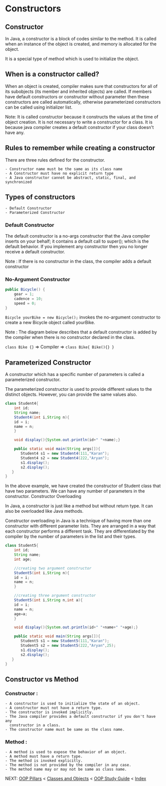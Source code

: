 # Constructors

## Constructor

In Java, a constructor is a block of codes similar to the method. It is called
when an instance of the object is created, and memory is allocated for the
object. 

It is a special type of method which is used to initialize the object. 

## When is a constructor called?

When an object is created, compiler makes sure that constructors for all of its
subobjects (its member and inherited objects) are called. If members have
default constructors or constructor without parameter then these constructors
are called automatically, otherwise parameterized constructors can be called
using initializer list. 

Note: It is called constructor because it constructs the values at the time of
object creation. It is not necessary to write a constructor for a class. It is
because java compiler creates a default constructor if your class doesn't have
any. 

## Rules to remember while creating a constructor

There are three rules defined for the constructor.

    - Constructor name must be the same as its class name
    - A Constructor must have no explicit return type
    - A Java constructor cannot be abstract, static, final, and synchronized

## Types of constructors

    - Default Constructor
    - Parameterized Constructor

### Default Constructor

The default constructor is a no-args constructor that the Java compiler inserts
on your behalf; it contains a default call to super(); which is the default
behavior. If you implement any constructor then you no longer receive a default
constructor. 

Note : If there is no constructor in the class, the compiler adds a default
constructor

### No-Argument Constructor

```java
public Bicycle() {
    gear = 1;
    cadence = 10;
    speed = 0;
}
```

`Bicycle yourBike = new Bicycle();` invokes the no-argument constructor to
create a new Bicycle object called yourBike. 

Note : The diagram below describes that a default constructor is added by the
compiler when there is no constructor declared in the class. 

`class Bike {}` => Compiler => `class Bike{ Bike(){} }`

## Parameterized Constructor

A constructor which has a specific number of parameters is called a
parameterized constructor. 

The parameterized constructor is used to provide different values to the
distinct objects. However, you can provide the same values also. 

```java
class Student4{  
    int id;  
    String name;  
    Student4(int i,String n){  
    id = i;  
    name = n;  
    }  

    void display(){System.out.println(id+" "+name);}  

    public static void main(String args[]){  
       Student4 s1 = new Student4(111,"Karan");  
       Student4 s2 = new Student4(222,"Aryan");   
       s1.display();  
       s2.display();  
   }  
}  
```

In the above example, we have created the constructor of Student class that
have two parameters. We can have any number of parameters in the constructor.
Constructor Overloading

In Java, a constructor is just like a method but without return type. It can
also be overloaded like Java methods. 

Constructor overloading in Java is a technique of having more than one
constructor with different parameter lists. They are arranged in a way that
each constructor performs a different task. They are differentiated by the
compiler by the number of parameters in the list and their types. 

```java
class Student5{  
    int id;  
    String name;  
    int age;  

    //creating two argument constructor  
    Student5(int i,String n){  
    id = i;  
    name = n;  
    }  

    //creating three argument constructor  
    Student5(int i,String n,int a){  
    id = i;  
    name = n;  
    age=a;  
    }  

    void display(){System.out.println(id+" "+name+" "+age);}  

    public static void main(String args[]){  
       Student5 s1 = new Student5(111,"Karan");  
       Student5 s2 = new Student5(222,"Aryan",25);  
       s1.display();  
       s2.display();  
   }  
}  
```

## Constructor vs Method

### Constructor : 
    - A constructor is used to initialize the state of an object. 
    - A constructor must not have a return type. 
    - The constructor is invoked implicitly. 
    - The Java compiler provides a default constructor if you don't have any
      constructor in a class. 
    - The constructor name must be same as the class name. 

### Method : 
    - A method is used to expose the behavior of an object. 
    - A method must have a return type. 
    - The method is invoked explicitly.
    - The method is not provided by the compiler in any case. 
    - The method name may or may not be same as class name. 

NEXT: [OOP Pillars](OOP-Pillars)
< [Classes and Objects](Classes-and-Objects)
< [OOP Study Guide](OOP-Study-Guide)
< [Index](Index)
